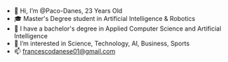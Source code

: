 - 👋 Hi, I’m @Paco-Danes, 23 Years Old
- 🎓 Master's Degree student in Artificial Intelligence & Robotics
- 🌱 I have a bachelor's degree in Applied Computer Science and Artificial Intelligence
- 👀 I’m interested in Science, Technology, AI, Business, Sports
- 📫 francescodanese01@gmail.com
